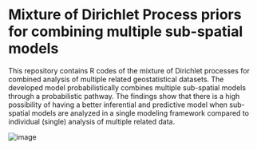 # Mixture of Dirichlet Process priors for combining multiple sub-spatial models
This repository contains R codes of the mixture of Dirichlet processes for combined analysis of multiple related geostatistical datasets. The developed model probabilistically combines multiple sub-spatial models through a probabilistic pathway. The findings show that there is a high possibility of having a better inferential and predictive model when sub-spatial models are analyzed in a single modeling framework compared to individual (single) analysis of multiple related data.

![image](https://user-images.githubusercontent.com/70357973/235809131-da9a9773-0543-4a03-9d96-e19d67dacf8e.png)
